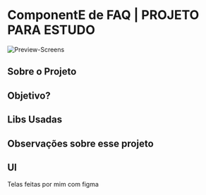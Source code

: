 # ComponentE de FAQ | PROJETO PARA ESTUDO

![Preview-Screens](url)


## Sobre o Projeto


## Objetivo?



## Libs Usadas



## Observações sobre esse projeto



## UI

Telas feitas por mim com figma

